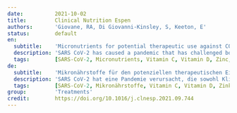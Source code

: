 ```yaml
---
date:          2021-10-02
title:         Clinical Nutrition Espen
authors:       'Giovane, RA, Di Giovanni-Kinsley, S, Keeton, E'
status:        default
en:
  subtitle:    'Micronutrients for potential therapeutic use against COVID-19; a review'
  description: 'SARS CoV-2 has caused a pandemic that has challenged both clinicians and researchers in finding an effective treatment option. Currently there only exists a two series vaccine that has a high efficacy in preventing infection. There is no standard effective treatment against SARS CoV-2 however several nutraceuticals such as melatonin, zinc, selenium, vitamin C and vitamin D are being proposed as prevention and treatment options.'
  tags:        [SARS-CoV-2, Micronutrients, Vitamin C, Vitamin D, Zinc, Selenium, Melatonin, Interleukin, Tumor necrosis factor, Pandemic, Nutraceutical, Cytokine storm]
de:
  subtitle:    'Mikronährstoffe für den potenziellen therapeutischen Einsatz gegen COVID-19; eine Übersicht'
  description: 'SARS CoV-2 hat eine Pandemie verursacht, die sowohl Kliniker als auch Forscher vor die Herausforderung stellt, eine wirksame Behandlungsmöglichkeit zu finden. Derzeit gibt es nur einen Impfstoff, der in zwei Serien verabreicht wird und eine hohe Wirksamkeit bei der Verhinderung der Infektion aufweist. Eine wirksame Standardbehandlung gegen SARS CoV-2 gibt es nicht, jedoch werden verschiedene Nahrungsergänzungsmittel wie Melatonin, Zink, Selen, Vitamin C und Vitamin D als Präventions- und Behandlungsmöglichkeiten vorgeschlagen.' 
  tags:        [SARS-CoV-2, Mikronährstoffe, Vitamin C, Vitamin D, Zink, Selen, Melatonin, Interleukin, Tumor-Nekrose-Faktor, Pandemie, Nutrazeutika, Zytokinsturm]
group:         'Treatments'
credit:        https://doi.org/10.1016/j.clnesp.2021.09.744
---
```

